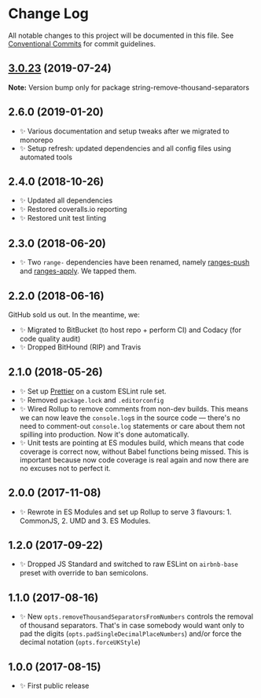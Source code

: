 # Change Log

All notable changes to this project will be documented in this file.
See [Conventional Commits](https://conventionalcommits.org) for commit guidelines.

## [3.0.23](https://gitlab.com/codsen/codsen/compare/string-remove-thousand-separators@3.0.22...string-remove-thousand-separators@3.0.23) (2019-07-24)

**Note:** Version bump only for package string-remove-thousand-separators





## 2.6.0 (2019-01-20)

- ✨ Various documentation and setup tweaks after we migrated to monorepo
- ✨ Setup refresh: updated dependencies and all config files using automated tools

## 2.4.0 (2018-10-26)

- ✨ Updated all dependencies
- ✨ Restored coveralls.io reporting
- ✨ Restored unit test linting

## 2.3.0 (2018-06-20)

- ✨ Two `range-` dependencies have been renamed, namely [ranges-push](https://www.npmjs.com/package/ranges-push) and [ranges-apply](https://www.npmjs.com/package/ranges-apply). We tapped them.

## 2.2.0 (2018-06-16)

GitHub sold us out. In the meantime, we:

- ✨ Migrated to BitBucket (to host repo + perform CI) and Codacy (for code quality audit)
- ✨ Dropped BitHound (RIP) and Travis

## 2.1.0 (2018-05-26)

- ✨ Set up [Prettier](https://prettier.io) on a custom ESLint rule set.
- ✨ Removed `package.lock` and `.editorconfig`
- ✨ Wired Rollup to remove comments from non-dev builds. This means we can now leave the `console.log`s in the source code — there's no need to comment-out `console.log` statements or care about them not spilling into production. Now it's done automatically.
- ✨ Unit tests are pointing at ES modules build, which means that code coverage is correct now, without Babel functions being missed. This is important because now code coverage is real again and now there are no excuses not to perfect it.

## 2.0.0 (2017-11-08)

- ✨ Rewrote in ES Modules and set up Rollup to serve 3 flavours: 1. CommonJS, 2. UMD and 3. ES Modules.

## 1.2.0 (2017-09-22)

- ✨ Dropped JS Standard and switched to raw ESLint on `airbnb-base` preset with override to ban semicolons.

## 1.1.0 (2017-08-16)

- ✨ New `opts.removeThousandSeparatorsFromNumbers` controls the removal of thousand separators. That's in case somebody would want only to pad the digits (`opts.padSingleDecimalPlaceNumbers`) and/or force the decimal notation (`opts.forceUKStyle`)

## 1.0.0 (2017-08-15)

- ✨ First public release

